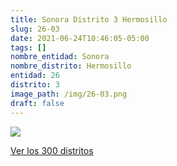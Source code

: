 ```yaml
---
title: Sonora Distrito 3 Hermosillo
slug: 26-03
date: 2021-06-24T10:46:05-05:00
tags: []
nombre_entidad: Sonora
nombre_distrito: Hermosillo
entidad: 26
distrito: 3
image_path: /img/26-03.png
draft: false
---
```


![](/img/26-03.png)

[Ver los 300 distritos](/docs/elecciones-2021)
